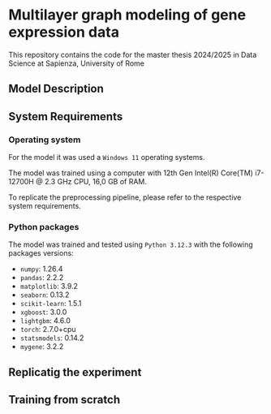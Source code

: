 # Multilayer graph modeling of gene expression data
This repository contains the code for the master thesis 2024/2025 in Data Science at Sapienza, University of Rome

## Model Description

## System Requirements

### Operating system 

For the model it was used a `Windows 11`  operating systems.

The model was trained using a computer with 12th Gen Intel(R) Core(TM) i7-12700H @ 2.3 GHz CPU, 16,0 GB of RAM.

To replicate the preprocessing pipeline, please refer to the respective system requirements.

### Python packages

The model was trained and tested using `Python 3.12.3` with the following packages versions:

- `numpy`: 1.26.4  
- `pandas`: 2.2.2  
- `matplotlib`: 3.9.2  
- `seaborn`: 0.13.2  
- `scikit-learn`: 1.5.1  
- `xgboost`: 3.0.0  
- `lightgbm`: 4.6.0  
- `torch`: 2.7.0+cpu  
- `statsmodels`: 0.14.2  
- `mygene`: 3.2.2

## Replicatig the experiment

## Training from scratch 
